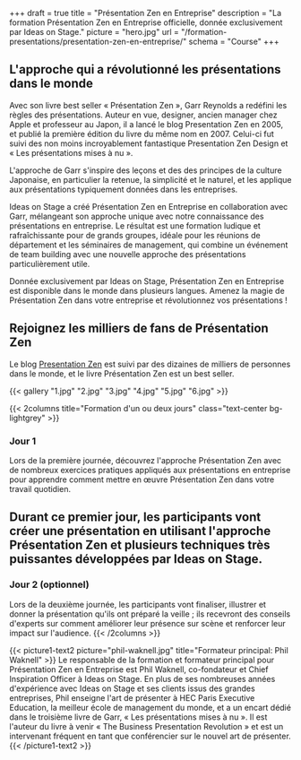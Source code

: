 +++
draft		= true
title		= "Présentation Zen en Entreprise"
description = "La formation Présentation Zen en Entreprise officielle, donnée exclusivement par Ideas on Stage."
picture		= "hero.jpg"
url 			= "/formation-presentations/presentation-zen-en-entreprise/"
schema		= "Course"
+++

## L'approche qui a révolutionné les présentations dans le monde

Avec son livre best seller « Présentation Zen », Garr Reynolds a redéfini les règles des présentations. Auteur en vue, designer, ancien manager chez Apple et professeur au Japon, il a lancé le blog Presentation Zen en 2005, et publié la première édition du livre du même nom en 2007. Celui-ci fut suivi des non moins incroyablement fantastique Presentation Zen Design et « Les présentations mises à nu ».

L'approche de Garr s'inspire des leçons et des des principes de la culture Japonaise, en particulier la retenue, la simplicité et le naturel, et les applique aux présentations typiquement données dans les entreprises.

Ideas on Stage a créé Présentation Zen en Entreprise en collaboration avec Garr, mélangeant son approche unique avec notre connaissance des présentations en entreprise. Le résultat est une formation ludique et rafraîchissante pour de grands groupes, idéale pour les réunions de département et les séminaires de management, qui combine un événement de team building avec une nouvelle approche des présentations particulièrement utile.

Donnée exclusivement par Ideas on Stage, Présentation Zen en Entreprise est disponible dans le monde dans plusieurs langues. Amenez la magie de Présentation Zen dans votre entreprise et révolutionnez vos présentations !

## Rejoignez les milliers de fans de Présentation Zen
Le blog [Presentation Zen](http://www.presentationzen.com/) est suivi par des dizaines de milliers de personnes dans le monde, et le livre Présentation Zen est un best seller.

{{< gallery "1.jpg" "2.jpg" "3.jpg" "4.jpg" "5.jpg" "6.jpg" >}}

{{< 2columns title="Formation d'un ou deux jours" class="text-center bg-lightgrey" >}}
### Jour 1
Lors de la première journée, découvrez l'approche Présentation Zen avec de nombreux exercices pratiques appliqués aux présentations en entreprise pour apprendre comment mettre en œuvre Présentation Zen dans votre travail quotidien.

Durant ce premier jour, les participants vont créer une présentation en utilisant l'approche Présentation Zen et plusieurs techniques très puissantes développées par Ideas on Stage.
---
### Jour 2 (optionnel)
Lors de la deuxième journée, les participants vont finaliser, illustrer et donner la présentation qu'ils ont préparé la veille ; ils recevront des conseils d'experts sur comment améliorer leur présence sur scène et renforcer leur impact sur l'audience.
{{< /2columns >}}

{{< picture1-text2 picture="phil-waknell.jpg" title="Formateur principal: Phil Waknell" >}}
Le responsable de la formation et formateur principal pour Présentation Zen en Entreprise est Phil Waknell, co-fondateur et Chief Inspiration Officer à Ideas on Stage. En plus de ses nombreuses années d'expérience avec Ideas on Stage et ses clients issus des grandes entreprises, Phil enseigne l'art de présenter à HEC Paris Executive Education, la meilleur école de management du monde, et a un encart dédié dans le troisième livre de Garr, « Les présentations mises à nu ». Il est l'auteur du livre à venir « The Business Presentation Revolution » et est un intervenant fréquent en tant que conférencier sur le nouvel art de présenter.
{{< /picture1-text2 >}}